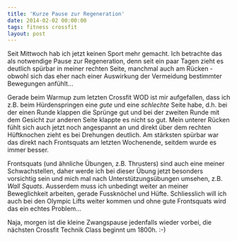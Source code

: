 ```yaml
---
title: 'Kurze Pause zur Regeneration'
date: 2014-02-02 00:00:00 
tags: fitness crossfit
layout: post
---
```

Seit Mittwoch hab ich jetzt keinen Sport mehr gemacht. Ich betrachte das als notwendige Pause zur Regeneration, denn seit ein paar Tagen zieht es deutlich spürbar in meiner rechten Seite, manchmal auch am Rücken - obwohl sich das eher nach einer Auswirkung der Vermeidung bestimmter Bewegungen anfühlt...

Gerade beim Warmup zum letzten Crossfit WOD ist mir aufgefallen, dass ich z.B. beim Hürdenspringen eine *gute* und eine *schlechte* Seite habe, d.h. bei der einen Runde klappen die Sprünge gut und bei der zweiten Runde mit dem Gesicht zur anderen Seite klappte es nicht so gut. Mein unterer Rücken fühlt sich auch jetzt noch angespannt an und direkt über dem rechten Hüftknochen zieht es bei Drehungen deutlich. Am stärksten spürbar war das direkt nach Frontsquats am letzten Wochenende, seitdem wurde es immer besser.

Frontsquats (und ähnliche Übungen, z.B. Thrusters) sind auch eine meiner Schwachstellen, daher werde ich bei dieser Übung jetzt besonders vorsichtig sein und mich mal nach Unterstützungsübungen umsehen, z.B. *Wall Squats*. Ausserdem muss ich unbedingt weiter an meiner Beweglichkeit arbeiten, gerade Fussknöchel und Hüfte. Schliesslich will ich auch bei den Olympic Lifts weiter kommen und ohne gute Frontsquats wird das ein echtes Problem...

Naja, morgen ist die kleine Zwangspause jedenfalls wieder vorbei, die nächsten Crossfit Technik Class beginnt um 1800h. :-)
